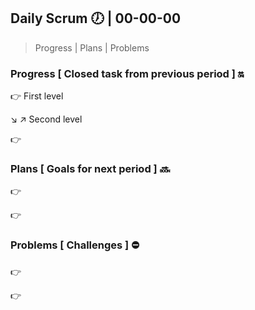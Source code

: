 ## Daily Scrum :clock7: | 00-00-00

> Progress | Plans | Problems 

### Progress [ Closed task from previous period ]  :on:

:point_right: First level

:arrow_lower_right: :arrow_upper_right: Second level

:point_right:

### Plans [ Goals for next period ] :soon:

:point_right:

:point_right:

### Problems [ Challenges ] :no_entry:

:point_right:

:point_right: